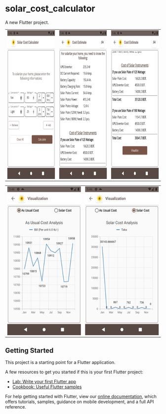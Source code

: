 # solar_cost_calculator

A new Flutter project.


<table>
  <tr>
    <td><img src="sample-1.png" width=270 height=480></td>
    <td><img src="sample-2.png" width=270 height=480></td>
    <td><img src="sample-3.png" width=270 height=480></td>
  </tr>
 </table>


<table>
  <tr>
    <td><img src="sample-4.png" width=270 height=480></td>
    <td><img src="sample-5.png" width=270 height=480></td>
  </tr>
 </table>


## Getting Started

This project is a starting point for a Flutter application.

A few resources to get you started if this is your first Flutter project:

- [Lab: Write your first Flutter app](https://flutter.dev/docs/get-started/codelab)
- [Cookbook: Useful Flutter samples](https://flutter.dev/docs/cookbook)

For help getting started with Flutter, view our
[online documentation](https://flutter.dev/docs), which offers tutorials,
samples, guidance on mobile development, and a full API reference.
